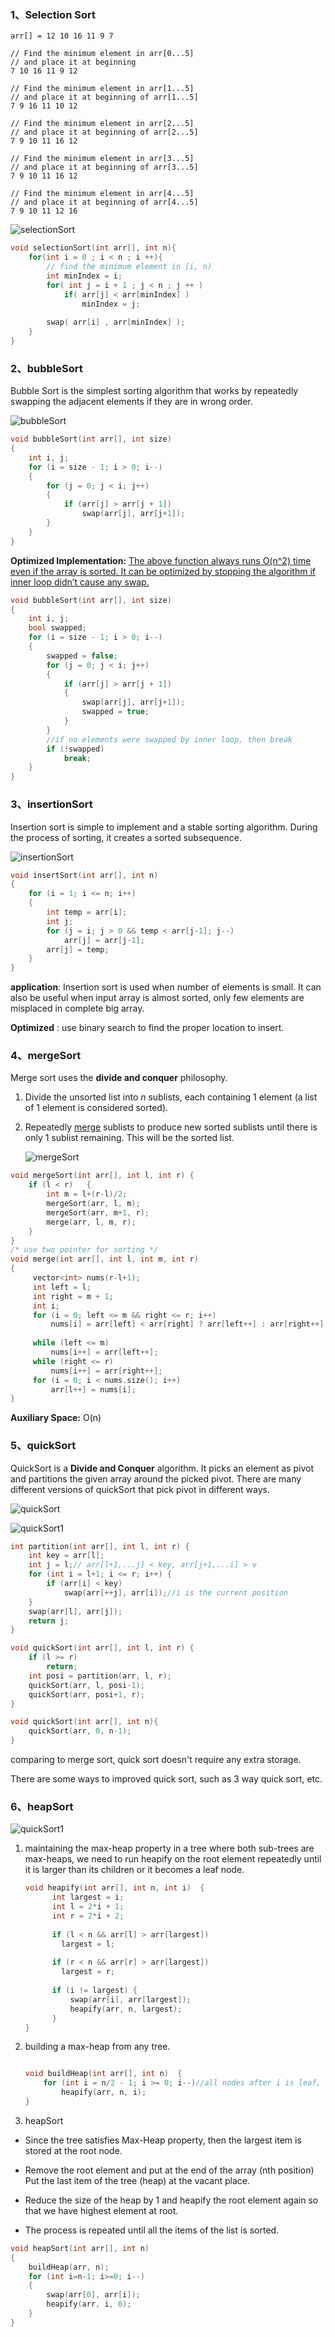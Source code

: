 ### 1、Selection Sort

```
arr[] = 12 10 16 11 9 7

// Find the minimum element in arr[0...5]
// and place it at beginning
7 10 16 11 9 12

// Find the minimum element in arr[1...5]
// and place it at beginning of arr[1...5]
7 9 16 11 10 12

// Find the minimum element in arr[2...5]
// and place it at beginning of arr[2...5]
7 9 10 11 16 12

// Find the minimum element in arr[3...5]
// and place it at beginning of arr[3...5]
7 9 10 11 16 12

// Find the minimum element in arr[4...5]
// and place it at beginning of arr[4...5]
7 9 10 11 12 16
```

![selectionSort](../../pic/Selection-Sort-Animation.gif)

```c++
void selectionSort(int arr[], int n){
    for(int i = 0 ; i < n ; i ++){
        // find the minimum element in [i, n)
        int minIndex = i;
        for( int j = i + 1 ; j < n ; j ++ )
            if( arr[j] < arr[minIndex] )
                minIndex = j;
                
        swap( arr[i] , arr[minIndex] );
    }
}
```

### 2、bubbleSort

Bubble Sort is the simplest sorting algorithm that works by repeatedly swapping the adjacent elements if they are in wrong order.

![bubbleSort](../../pic/Bubble-sort-example-300px.gif)

```c++
void bubbleSort(int arr[], int size)
{
    int i, j;
    for (i = size - 1; i > 0; i--)
    {
        for (j = 0; j < i; j++)
        {
            if (arr[j] > arr[j + 1])
                swap(arr[j], arr[j+1]);
        }
    }
}

```

**Optimized Implementation:**
[The above function always runs O(n^2) time even if the array is sorted. It can be optimized by stopping the algorithm if inner loop didn’t cause any swap.](https://www.geeksforgeeks.org/bubble-sort/)

```c++
void bubbleSort(int arr[], int size)
{
    int i, j;
    bool swapped;
    for (i = size - 1; i > 0; i--)
    {
    	swapped = false;
        for (j = 0; j < i; j++)
        {
            if (arr[j] > arr[j + 1])
            {
                swap(arr[j], arr[j+1]);
                swapped = true;
            }            
        }
        //if no elements were swapped by inner loop, then break
        if (!swapped)
            break;
    }
}
```

### 3、insertionSort

Insertion sort is simple to implement and a stable sorting algorithm. During the process of sorting, it creates a sorted subsequence. 

![insertionSort](../../pic/Insertion-sort-example.gif)

```c++
void insertSort(int arr[], int n)
{   
    for (i = 1; i <= n; i++)
    {
        int temp = arr[i];
        int j;
        for (j = i; j > 0 && temp < arr[j-1]; j--)
        	arr[j] = arr[j-1];        
    	arr[j] = temp;
    }    
}
```

__application__: Insertion sort is used when number of elements is small. It can also be useful when input array is almost sorted, only few elements are misplaced in complete big array.

__Optimized__ : use binary search to find the proper location to insert.

### 4、mergeSort

Merge sort uses the **divide and conquer** philosophy. 

1. Divide the unsorted list into *n* sublists, each containing 1 element (a list of 1 element is considered sorted).

2. Repeatedly [merge](https://en.wikipedia.org/wiki/Merge_algorithm) sublists to produce new sorted sublists until there is only 1 sublist remaining. This will be the sorted list.

   ![mergeSort](../../pic/Merge-sort-example-300px.gif)


```c++
void mergeSort(int arr[], int l, int r) {
    if (l < r)   {
        int m = l+(r-l)/2;
        mergeSort(arr, l, m);
        mergeSort(arr, m+1, r);
        merge(arr, l, m, r);
    }
}
/* use two pointer for sorting */
void merge(int arr[], int l, int m, int r)
{
     vector<int> nums(r-l+1);
     int left = l;
     int right = m + 1;
     int i;
     for (i = 0; left <= m && right <= r; i++)
         nums[i] = arr[left] < arr[right] ? arr[left++] : arr[right++];
    
     while (left <= m)
         nums[i++] = arr[left++];
     while (right <= r)
         nums[i++] = arr[right++];
     for (i = 0; i < nums.size(); i++)
         arr[l++] = nums[i];
}
```

**Auxiliary Space:** O(n)

### 5、quickSort

QuickSort is a __Divide and Conquer__ algorithm. It picks an element as pivot and partitions the given array around the picked pivot. There are many different versions of quickSort that pick pivot in different ways.

![quickSort](../../pic/Quicksort-example.gif)



![quickSort1](../../pic/Sorting_quicksort_anim.gif)



```c++
int partition(int arr[], int l, int r) {
    int key = arr[l];
    int j = l;// arr[l+1,...j] < key, arr[j+1,...i] > v
    for (int i = l+1; i <= r; i++) {
        if (arr[i] < key)
            swap(arr[++j], arr[i]);//i is the current position
    }
    swap(arr[l], arr[j]);
    return j;
}

void quickSort(int arr[], int l, int r) {
    if (l >= r)
        return;
    int posi = partition(arr, l, r);
    quickSort(arr, l, posi-1);
    quickSort(arr, posi+1, r);
}

void quickSort(int arr[], int n){
    quickSort(arr, 0, n-1);
}
```

comparing to merge sort, quick sort doesn't require any extra storage. 

There are some ways to improved quick sort, such as 3 way quick sort, etc.

### 6、heapSort

![quickSort1](../../pic/Heapsort-example.gif)

1. maintaining the max-heap property in a tree where both sub-trees are max-heaps, we need to run heapify on the root element repeatedly until it is larger than its children or it becomes a leaf node.

   ```c++
   void heapify(int arr[], int n, int i)  {
         int largest = i;
         int l = 2*i + 1;
         int r = 2*i + 2;
         
         if (l < n && arr[l] > arr[largest])
           largest = l;
           
         if (r < n && arr[r] > arr[largest])
           largest = r;
           
         if (i != largest) {
             swap(arr[i], arr[largest]);
             heapify(arr, n, largest);
         }
   }
   ```

2. building a max-heap from any tree. 

   ```c++
   
   void buildHeap(int arr[], int n)  { 
       for (int i = n/2 - 1; i >= 0; i--)//all nodes after i is leaf, they don't need to heapify
           heapify(arr, n, i);
   }
   ```

3. heapSort

- Since the tree satisfies Max-Heap property, then the largest item is stored at the root node.

- Remove the root element and put at the end of the array (nth position) Put the last item of the tree (heap) at the vacant place.

- Reduce the size of the heap by 1 and heapify the root element again so that we have highest element at root.

- The process is repeated until all the items of the list is sorted.

```c++
void heapSort(int arr[], int n)
{
    buildHeap(arr, n);
    for (int i=n-1; i>=0; i--)
    {
        swap(arr[0], arr[i]);
        heapify(arr, i, 0);
    }
}
```



